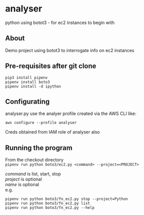 # analyser
python using botot3 - for ec2 instances to begin with

## About
Demo project using botot3 to interrogate info on ec2 instances

## Pre-requisites after git clone
```
pip3 install pipenv
pipenv install boto3
pipenv install -d ipython
```

## Configurating
analyser.py use the analyer profile created via the AWS CLI like:

`aws configure --profile analyser`

Creds obtained from IAM role of analyser also

## Running the program

From the checkout directory  
`pipenv run python boto3/ec2.py <command> --project=<PROJECT>`

*command* is list, start, stop  
*project* is optional  
*name* is optional  
e.g. 
```
pipenv run python boto3/fn_ec2.py stop --project=Python
pipenv run python boto3/fn_ec2.py list
pipenv run python boto3/fn_ec2.py --help
```